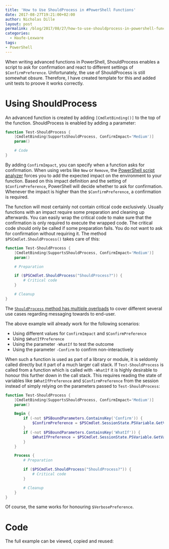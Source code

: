 ```yaml
---
title: 'How to Use ShouldProcess in #PowerShell Functions'
date: 2017-08-27T19:21:00+02:00
author: Nicholas Dille
layout: post
permalink: /blog/2017/08/27/how-to-use-shouldprocess-in-powershell-functions/
categories:
  - Haufe-Lexware
tags:
- PowerShell
---
```

When writing advanced functions in PowerShell, ShouldProcess enables a script to ask for confirmation and react to different settings of `$ConfirmPreference`. Unfortunately, the use of ShouldProcess is still somewhat obsure. Therefore, I have created template for this and added unit tests to proove it works correctly.<!--more-->

# Using ShouldProcess

An advanced function is created by adding `[CmdletBinding()]` to the top of the function. ShouldProcess is enabled by adding a parameter:

```powershell
function Test-ShouldProcess {
    [CmdletBinding(SupportsShouldProcess, ConfirmImpact='Medium')]
    param()

    # Code
}
```

By adding `ConfirmImpact`, you can specify when a function asks for confirmation. When using verbs like `New` or `Remove`, the [PowerShell script analyzer](https://www.powershellgallery.com/packages/PSScriptAnalyzer/) forces you to add the expected impact on the environment to your function. Based on this impact definition and the setting of `$ConfirmPreference`, PowerShell will decide whether to ask for confirmation. Whenever the impact is higher than the `$ConfirmPreference`, a confirmation is required.

The function will most certainly not contain critical code exclusively. Usually functions with an impact require some preparation and cleaning up afterwards. You can easily wrap the critical code to make sure that the confirmation is only required to execute the wrapped code. The critical code should only be called if some preparation fails. You do not want to ask for confirmation without requiring it. The method `$PSCmdlet.ShouldProcess()` takes care of this:

```powershell
function Test-ShouldProcess {
    [CmdletBinding(SupportsShouldProcess, ConfirmImpact='Medium')]
    param()

    # Preparation

    if ($PSCmdlet.ShouldProcess("ShouldProcess?")) {
        # Critical code
    }

    # Cleanup
}
```

The [`ShouldProcess` method has multiple overloads](https://msdn.microsoft.com/en-us/library/system.management.automation.cmdlet.shouldprocess(v=vs.85).aspx) to cover different several use cases regarding messaging towards to end-user.

The above example will already work for the following scenarios:

- Using different values for `ConfirmImpact` and `$ConfirmPreference`
- Using `$WhatIfPreference`
- Using the parameter `-WhatIf` to test the outcome
- Using the parameter `-Confirm` to confirm non-interactively

When such a function is used as part of a library or module, it is seldomly called directly but it part of a much larger call stack. If `Test-ShouldProcess` is called from a function which is called with `-WhatIf` it is highly desirable to honour this further down in the call stack. This requires reading the state of variables like `$WhatIfPreference` and `$ConfirmPreference` from the session instead of simply relying on the parameters passed to `Test-ShouldProcess`:

```powershell
function Test-ShouldProcess {
    [CmdletBinding(SupportsShouldProcess, ConfirmImpact='Medium')]
    param()

    Begin {
        if (-not $PSBoundParameters.ContainsKey('Confirm')) {
            $ConfirmPreference = $PSCmdlet.SessionState.PSVariable.GetValue('ConfirmPreference')
        }
        if (-not $PSBoundParameters.ContainsKey('WhatIf')) {
            $WhatIfPreference = $PSCmdlet.SessionState.PSVariable.GetValue('WhatIfPreference')
        }
    }

    Process {
        # Preparation

        if ($PSCmdlet.ShouldProcess("ShouldProcess?")) {
            # Critical code
        }

        # Cleanup
    }
}
```

Of course, the same works for honouring `$VerbosePreference`.

# Code

The full example can be viewed, copied and reused:

<script src="https://gist.github.com/nicholasdille/525a8e3bc714fd2d2cf85bb86517cd1f.js"></script>